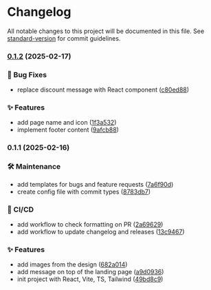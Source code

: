 # Changelog

All notable changes to this project will be documented in this file. See [standard-version](https://github.com/conventional-changelog/standard-version) for commit guidelines.

### [0.1.2](https://github.com/OleksandrZadvornyi/kal-hans-landing/compare/v0.1.1...v0.1.2) (2025-02-17)


### 🐛 Bug Fixes

* replace discount message with React component ([c80ed88](https://github.com/OleksandrZadvornyi/kal-hans-landing/commit/c80ed8801126532ead5c0f97c2ab207baa1bbd83))


### ✨ Features

* add page name and icon ([1f3a532](https://github.com/OleksandrZadvornyi/kal-hans-landing/commit/1f3a532969c50d8d27ca2e04ddda117ac2190bde))
* implement footer content ([9afcb88](https://github.com/OleksandrZadvornyi/kal-hans-landing/commit/9afcb887a15b2e7df07414379b6d1670dedc3b20))

### 0.1.1 (2025-02-16)


### 🛠 Maintenance

* add templates for bugs and feature requests ([7a6f90d](https://github.com/OleksandrZadvornyi/kal-hans-landing/commit/7a6f90d07de7bb99841ab79ca45705fc4d812567))
* create config file with commit types ([8783db7](https://github.com/OleksandrZadvornyi/kal-hans-landing/commit/8783db7147f2e30fbc68006578f57c94f8e412c5))


### 👷 CI/CD

* add workflow to check formatting on PR ([2a69629](https://github.com/OleksandrZadvornyi/kal-hans-landing/commit/2a69629854e10cbd47b64c0cf7841a2c56a72cef))
* add workflow to update changelog and releases ([13c9467](https://github.com/OleksandrZadvornyi/kal-hans-landing/commit/13c946710dfefc1fa0865e9ae317a4acc183e749))


### ✨ Features

* add images from the design ([682a014](https://github.com/OleksandrZadvornyi/kal-hans-landing/commit/682a014267d0b6aa0849f24126fee59218fe4ae2))
* add message on top of the landing page ([a9d0936](https://github.com/OleksandrZadvornyi/kal-hans-landing/commit/a9d0936ec3aef27ebd816c9c2a1f15c47d76a8f3))
* init project with React, Vite, TS, Tailwind ([49bd8c9](https://github.com/OleksandrZadvornyi/kal-hans-landing/commit/49bd8c9a87886e0118aacb0b1937ea5138e0b91c))
